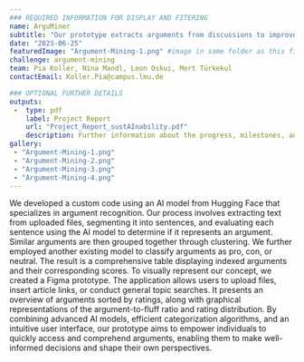 ```yaml
---
### REQUIRED INFORMATION FOR DISPLAY AND FITERING
name: ArguMiner
subtitle: "Our prototype extracts arguments from discussions to improve decision-making by providing the essence of the conversation."
date: "2023-06-25"
featuredImage: "Argument-Mining-1.png" #image in same folder as this file
challenge: argument-mining
team: Pia Koller, Nina Mandl, Leon Oskui, Mert Türkekul
contactEmail: Koller.Pia@campus.lmu.de

### OPTIONAL FURTHER DETAILS
outputs:
 -  type: pdf
    label: Project Report
    url: "Project_Report_sustAInability.pdf"
    description: Further information about the progress, milestones, and roadblocks.
gallery:
 - "Argument-Mining-1.png"
 - "Argument-Mining-2.png"
 - "Argument-Mining-3.png"
 - "Argument-Mining-4.png"
---
```


We developed a custom code using an AI model from Hugging Face that specializes in argument recognition. Our process involves extracting text from uploaded files, segmenting it into sentences, and evaluating each sentence using the AI model to determine if it represents an argument. Similar arguments are then grouped together through clustering. We further employed another existing model to classify arguments as pro, con, or neutral. The result is a comprehensive table displaying indexed arguments and their corresponding scores. To visually represent our concept, we created a Figma prototype. The application allows users to upload files, insert article links, or conduct general topic searches. It presents an overview of arguments sorted by ratings, along with graphical representations of the argument-to-fluff ratio and rating distribution. By combining advanced AI models, efficient categorization algorithms, and an intuitive user interface, our prototype aims to empower individuals to quickly access and comprehend arguments, enabling them to make well-informed decisions and shape their own perspectives.